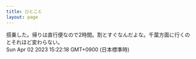 ```yaml
---
title: ひとこと
layout: page
---
```

<div class="box" dt="1680416538299">
  搭乗した。帰りは直行便なので2時間。割とすぐなんだよな。千葉方面に行くのとそれほど変わらない。
  <div class="content is-small">Sun Apr 02 2023 15:22:18 GMT+0900 (日本標準時)</div>
</div>